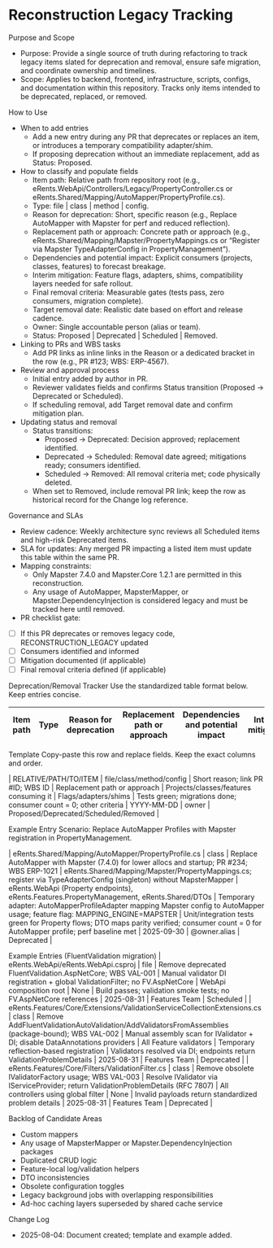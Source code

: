 # Reconstruction Legacy Tracking

Purpose and Scope
- Purpose: Provide a single source of truth during refactoring to track legacy items slated for deprecation and removal, ensure safe migration, and coordinate ownership and timelines.
- Scope: Applies to backend, frontend, infrastructure, scripts, configs, and documentation within this repository. Tracks only items intended to be deprecated, replaced, or removed.

How to Use
- When to add entries
  - Add a new entry during any PR that deprecates or replaces an item, or introduces a temporary compatibility adapter/shim.
  - If proposing deprecation without an immediate replacement, add as Status: Proposed.
- How to classify and populate fields
  - Item path: Relative path from repository root (e.g., eRents.WebApi/Controllers/Legacy/PropertyController.cs or eRents.Shared/Mapping/AutoMapper/PropertyProfile.cs).
  - Type: file | class | method | config.
  - Reason for deprecation: Short, specific reason (e.g., Replace AutoMapper with Mapster for perf and reduced reflection).
  - Replacement path or approach: Concrete path or approach (e.g., eRents.Shared/Mapping/Mapster/PropertyMappings.cs or “Register via Mapster TypeAdapterConfig in PropertyManagement”).
  - Dependencies and potential impact: Explicit consumers (projects, classes, features) to forecast breakage.
  - Interim mitigation: Feature flags, adapters, shims, compatibility layers needed for safe rollout.
  - Final removal criteria: Measurable gates (tests pass, zero consumers, migration complete).
  - Target removal date: Realistic date based on effort and release cadence.
  - Owner: Single accountable person (alias or team).
  - Status: Proposed | Deprecated | Scheduled | Removed.
- Linking to PRs and WBS tasks
  - Add PR links as inline links in the Reason or a dedicated bracket in the row (e.g., PR #123; WBS: ERP-4567).
- Review and approval process
  - Initial entry added by author in PR.
  - Reviewer validates fields and confirms Status transition (Proposed → Deprecated or Scheduled).
  - If scheduling removal, add Target removal date and confirm mitigation plan.
- Updating status and removal
  - Status transitions:
    - Proposed → Deprecated: Decision approved; replacement identified.
    - Deprecated → Scheduled: Removal date agreed; mitigations ready; consumers identified.
    - Scheduled → Removed: All removal criteria met; code physically deleted.
  - When set to Removed, include removal PR link; keep the row as historical record for the Change log reference.

Governance and SLAs
- Review cadence: Weekly architecture sync reviews all Scheduled items and high-risk Deprecated items.
- SLA for updates: Any merged PR impacting a listed item must update this table within the same PR.
- Mapping constraints:
  - Only Mapster 7.4.0 and Mapster.Core 1.2.1 are permitted in this reconstruction.
  - Any usage of AutoMapper, MapsterMapper, or Mapster.DependencyInjection is considered legacy and must be tracked here until removed.
- PR checklist gate:
- [ ] If this PR deprecates or removes legacy code, RECONSTRUCTION_LEGACY updated
- [ ] Consumers identified and informed
- [ ] Mitigation documented (if applicable)
- [ ] Final removal criteria defined (if applicable)

Deprecation/Removal Tracker
Use the standardized table format below. Keep entries concise.

| Item path | Type | Reason for deprecation | Replacement path or approach | Dependencies and potential impact | Interim mitigation | Final removal criteria | Target removal date | Owner | Status |
|---|---|---|---|---|---|---|---|---|---|

Template
Copy-paste this row and replace fields. Keep the exact columns and order.

| RELATIVE/PATH/TO/ITEM | file/class/method/config | Short reason; link PR #ID; WBS ID | Replacement path or approach | Projects/classes/features consuming it | Flags/adapters/shims | Tests green; migrations done; consumer count = 0; other criteria | YYYY-MM-DD | owner | Proposed/Deprecated/Scheduled/Removed |

Example Entry
Scenario: Replace AutoMapper Profiles with Mapster registration in PropertyManagement.

| eRents.Shared/Mapping/AutoMapper/PropertyProfile.cs | class | Replace AutoMapper with Mapster (7.4.0) for lower allocs and startup; PR #234; WBS ERP-1021 | eRents.Shared/Mapping/Mapster/PropertyMappings.cs; register via TypeAdapterConfig (singleton) without MapsterMapper | eRents.WebApi (Property endpoints), eRents.Features.PropertyManagement, eRents.Shared/DTOs | Temporary adapter: AutoMapperProfileAdapter mapping Mapster config to AutoMapper usage; feature flag: MAPPING_ENGINE=MAPSTER | Unit/integration tests green for Property flows; DTO maps parity verified; consumer count = 0 for AutoMapper profile; perf baseline met | 2025-09-30 | @owner.alias | Deprecated |

Example Entries (FluentValidation migration)
| eRents.WebApi/eRents.WebApi.csproj | file | Remove deprecated FluentValidation.AspNetCore; WBS VAL-001 | Manual validator DI registration + global ValidationFilter; no FV.AspNetCore | WebApi composition root | None | Build passes; validation smoke tests; no FV.AspNetCore references | 2025-08-31 | Features Team | Scheduled |
| eRents.Features/Core/Extensions/ValidationServiceCollectionExtensions.cs | class | Remove AddFluentValidationAutoValidation/AddValidatorsFromAssemblies (package-bound); WBS VAL-002 | Manual assembly scan for IValidator<T> + DI; disable DataAnnotations providers | All Feature validators | Temporary reflection-based registration | Validators resolved via DI; endpoints return ValidationProblemDetails | 2025-08-31 | Features Team | Deprecated |
| eRents.Features/Core/Filters/ValidationFilter.cs | class | Remove obsolete IValidatorFactory usage; WBS VAL-003 | Resolve IValidator<T> via IServiceProvider; return ValidationProblemDetails (RFC 7807) | All controllers using global filter | None | Invalid payloads return standardized problem details | 2025-08-31 | Features Team | Deprecated |

Backlog of Candidate Areas
- Custom mappers
- Any usage of MapsterMapper or Mapster.DependencyInjection packages
- Duplicated CRUD logic
- Feature-local log/validation helpers
- DTO inconsistencies
- Obsolete configuration toggles
- Legacy background jobs with overlapping responsibilities
- Ad-hoc caching layers superseded by shared cache service

Change Log
- 2025-08-04: Document created; template and example added.